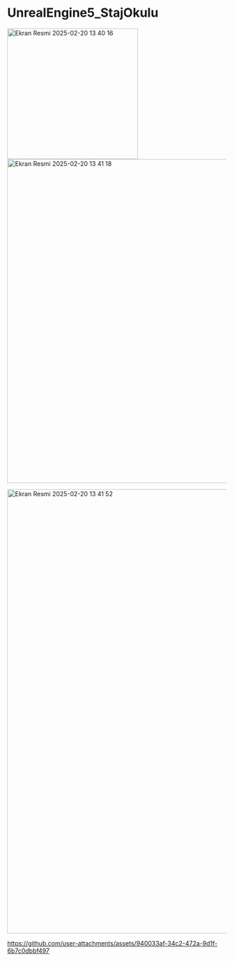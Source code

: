 # UnrealEngine5_StajOkulu

<p float="left">
  <img width="300" alt="Ekran Resmi 2025-02-20 13 40 16" src="https://github.com/user-attachments/assets/c250b217-4464-4cbf-b93c-411b507ea925" />
  <img width="744" alt="Ekran Resmi 2025-02-20 13 41 18" src="https://github.com/user-attachments/assets/385b1957-d378-4514-827e-2bab65c4418e" />
</p>



<img width="1020" alt="Ekran Resmi 2025-02-20 13 41 52" src="https://github.com/user-attachments/assets/55b5eea5-1ad4-4be0-94ab-9a5c0941c5a6" />

https://github.com/user-attachments/assets/940033af-34c2-472a-9d1f-6b7c0dbbf497
